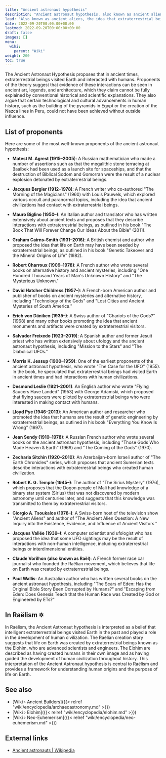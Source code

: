 ```yaml
---
title: "Ancient astronaut hypothesis"
description: "Ancient astronaut hypothesis, also known as ancient aliens, the idea that extraterrestrial beings visited Earth in the past and influenced ancient cultures and civilizations. This hypothesis suggests that many ancient structures and artifacts, such as pyramids and sacred objekts like the Ark of the Convenant, were created with the help of extraterrestrial beings and were intended to convey messages about the nature of the universe and our place within it. Proponents of the hypothesis also point to legends, myths, and religious texts from various cultures that describe encounters with beings from the stars."
lead: "Also known as ancient aliens, the idea that extraterrestrial beings visited Earth in the past and influenced ancient cultures and civilizations. This hypothesis suggests that many ancient structures and artifacts, such as pyramids and sacred objekts like the Ark of the Convenant, were created with the help of extraterrestrial beings and were intended to convey messages about the nature of the universe and our place within it. Proponents of the hypothesis also point to legends, myths, and religious texts from various cultures that describe encounters with beings from the stars."
date: 2022-09-20T00:00:00+00:00
lastmod: 2022-09-20T00:00:00+00:00
draft: false
images: []
menu:
  wiki:
    parent: "Wiki"
weight: 200
toc: true
---
```


The Ancient Astronaut Hypothesis proposes that in ancient times, extraterrestrial beings visited Earth and interacted with humans. Proponents of the theory suggest that evidence of these interactions can be seen in ancient art, legends, and architecture, which they claim cannot be fully explained by conventional historical and scientific explanations. They also argue that certain technological and cultural advancements in human history, such as the building of the pyramids in Egypt or the creation of the Nazca lines in Peru, could not have been achieved without outside influence.

## List of proponents

Here are some of the most well-known proponents of the ancient astronaut hypothesis:

- **Matest M. Agrest (1915–2005)**: A Russian mathematician who made a number of assertions such as that the megalithic stone terracing at Baalbek had been used as a launch site for spaceships, and that the destruction of Biblical Sodom and Gomorrah were the result of a nuclear explosion detonated by extraterrestrial beings.

- **Jacques Bergier (1912–1978)**: A French writer who co-authored "The Morning of the Magicians" (1960) with Louis Pauwels, which explored various occult and paranormal topics, including the idea that ancient civilizations had contact with extraterrestrial beings.

- **Mauro Biglino (1950–)**: An Italian author and translator who has written extensively about ancient texts and proposes that they describe interactions with extraterrestrial beings, as outlined in his book "The Book That Will Forever Change Our Ideas About the Bible" (2011).

- **Graham Cairns-Smith (1931–2016)**: A British chemist and author who proposed the idea that life on Earth may have been seeded by extraterrestrial beings, as outlined in his book "Genetic Takeover and the Mineral Origins of Life" (1982).

- **Robert Charroux (1909–1978)**: A French author who wrote several books on alternative history and ancient mysteries, including "One Hundred Thousand Years of Man's Unknown History" and "The Mysterious Unknown."

- **David Hatcher Childress (1957–)**: A French-born American author and publisher of books on ancient mysteries and alternative history, including "Technology of the Gods" and "Lost Cities and Ancient Mysteries of South America."

- **Erich von Däniken (1935–)**: A Swiss author of "Chariots of the Gods?" (1968) and many other books promoting the idea that ancient monuments and artifacts were created by extraterrestrial visitors.

- **Salvador Freixedo (1923–2019)**: A Spanish author and former Jesuit priest who has written extensively about ufology and the ancient astronaut hypothesis, including "Mission to the Stars" and "The Diabolical UFOs."

- **Morris K. Jessup (1900–1959)**: One of the earliest proponents of the ancient astronaut hypothesis, who wrote "The Case for the UFO" (1955). In the book, he speculated that extraterrestrial beings had visited Earth in ancient times and had interactions with human civilizations.

- **Desmond Leslie (1921–2001)**: An English author who wrote "Flying Saucers Have Landed" (1953) with George Adamski, which proposed that flying saucers were piloted by extraterrestrial beings who were interested in making contact with humans.

- **Lloyd Pye (1946–2013)**: An American author and researcher who promoted the idea that humans are the result of genetic engineering by extraterrestrial beings, as outlined in his book "Everything You Know Is Wrong" (1997).

- **Jean Sendy (1910–1978)**: A Russian French author who wrote several books on the ancient astronaut hypothesis, including "Those Gods Who Made Heaven & Earth" (1969) and "The Coming of the Gods" (1970).

- **Zecharia Sitchin (1920–2010)**: An Azerbaijan-born Israeli author of "The Earth Chronicles" series, which proposes that ancient Sumerian texts describe interactions with extraterrestrial beings who created human civilization.

- **Robert K. G. Temple (1945–)**: The author of "The Sirius Mystery" (1976), which proposes that the Dogon people of Mali had knowledge of a binary star system (Sirius) that was not discovered by modern astronomy until centuries later, and suggests that this knowledge was transmitted to them by extraterrestrial visitors.

- **Giorgio A. Tsoukalos (1978–)**: A Swiss-born host of the television show "Ancient Aliens" and author of "The Ancient Alien Question: A New Inquiry into the Existence, Evidence, and Influence of Ancient Visitors."

- **Jacques Vallée (1939–)**: A computer scientist and ufologist who has proposed the idea that some UFO sightings may be the result of interactions with non-human intelligence, including extraterrestrial beings or interdimensional entities.

- **Claude Vorilhon (also known as Raël)**: A French former race car journalist who founded the Raëlian movement, which believes that life on Earth was created by extraterrestrial beings.

- **Paul Wallis**: An Australian author who has written several books on the ancient astronaut hypothesis, including "The Scars of Eden: Has the Original Bible Story Been Corrupted by Humans?" and "Escaping from Eden: Does Genesis Teach that the Human Race was Created by God or Engineered by ETs?"

## In Raëlism 🔯

In Raëlism, the Ancient Astronaut hypothesis is interpreted as a belief that intelligent extraterrestrial beings visited Earth in the past and played a role in the development of human civilization. The Raëlian creation story suggests that life on Earth was created by extraterrestrial beings known as the Elohim, who are advanced scientists and engineers. The Elohim are described as having created humans in their own image and as having guided the development of human civilization throughout history. This interpretation of the Ancient Astronaut hypothesis is central to Raëlism and provides a framework for understanding human origins and the purpose of life on Earth.

## See also

- [Wiki › Ancient Builders]({{< relref "wiki/encyclopedia/archaeoastronomy.md" >}})
- [Wiki › Elohim]({{< relref "wiki/encyclopedia/elohim.md" >}})
- [Wiki › Neo-Euhemerism]({{< relref "wiki/encyclopedia/neo-euhemerism.md" >}})

## External links

- [Ancient astronauts | Wikipedia](https://en.wikipedia.org/wiki/Ancient_astronauts)
